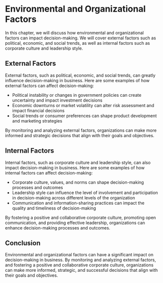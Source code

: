Environmental and Organizational Factors
======================================================================================

In this chapter, we will discuss how environmental and organizational factors can impact decision-making. We will cover external factors such as political, economic, and social trends, as well as internal factors such as corporate culture and leadership style.

External Factors
----------------

External factors, such as political, economic, and social trends, can greatly influence decision-making in business. Here are some examples of how external factors can affect decision-making:

* Political instability or changes in government policies can create uncertainty and impact investment decisions
* Economic downturns or market volatility can alter risk assessment and impact financial decisions
* Social trends or consumer preferences can shape product development and marketing strategies

By monitoring and analyzing external factors, organizations can make more informed and strategic decisions that align with their goals and objectives.

Internal Factors
----------------

Internal factors, such as corporate culture and leadership style, can also impact decision-making in business. Here are some examples of how internal factors can affect decision-making:

* Corporate culture, values, and norms can shape decision-making processes and outcomes
* Leadership style can influence the level of involvement and participation in decision-making across different levels of the organization
* Communication and information-sharing practices can impact the quality and timeliness of decision-making

By fostering a positive and collaborative corporate culture, promoting open communication, and providing effective leadership, organizations can enhance decision-making processes and outcomes.

Conclusion
----------

Environmental and organizational factors can have a significant impact on decision-making in business. By monitoring and analyzing external factors, and fostering a positive and collaborative corporate culture, organizations can make more informed, strategic, and successful decisions that align with their goals and objectives.
